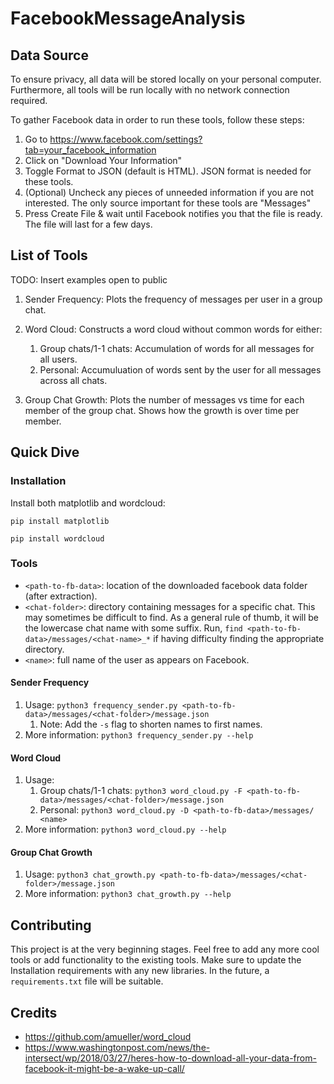 # FacebookMessageAnalysis

## Data Source
To ensure privacy, all data will be stored locally on your personal computer. Furthermore, all tools will be run locally with no network connection required.

To gather Facebook data in order to run these tools, follow these steps:
1. Go to https://www.facebook.com/settings?tab=your_facebook_information
2. Click on "Download Your Information"
3. Toggle Format to JSON (default is HTML). JSON format is needed for these tools.
4. (Optional) Uncheck any pieces of unneeded information if you are not interested. The only source important for these tools are "Messages"
5. Press Create File & wait until Facebook notifies you that the file is ready. The file will last for a few days.

## List of Tools
TODO: Insert examples open to public

1. Sender Frequency: Plots the frequency of messages per user in a group chat.

2. Word Cloud: Constructs a word cloud without common words for either:
    1. Group chats/1-1 chats: Accumulation of words for all messages for all users. 
    2. Personal: Accumuluation of words sent by the user for all messages across all chats.

3. Group Chat Growth: Plots the number of messages vs time for each member
of the group chat. Shows how the growth is over time per member.

## Quick Dive
### Installation
Install both matplotlib and wordcloud:

`pip install matplotlib`

`pip install wordcloud`

### Tools
* `<path-to-fb-data>`: location of the downloaded facebook data folder (after extraction).
* `<chat-folder>`: directory containing messages for a specific chat. This may sometimes be difficult to find. As a general rule of thumb, it will be the lowercase chat name with some suffix. Run, `find <path-to-fb-data>/messages/<chat-name>_*` if having difficulty finding the appropriate directory.
* `<name>`: full name of the user as appears on Facebook.

#### Sender Frequency
1. Usage: `python3 frequency_sender.py <path-to-fb-data>/messages/<chat-folder>/message.json`
    1. Note: Add the `-s` flag to shorten names to first names.
2. More information: `python3 frequency_sender.py --help`

#### Word Cloud
1. Usage:
    1. Group chats/1-1 chats:  `python3 word_cloud.py -F <path-to-fb-data>/messages/<chat-folder>/message.json`
    2. Personal: `python3 word_cloud.py -D <path-to-fb-data>/messages/ <name>`
2. More information: `python3 word_cloud.py --help`

#### Group Chat Growth
1. Usage: `python3 chat_growth.py <path-to-fb-data>/messages/<chat-folder>/message.json`
2. More information: `python3 chat_growth.py --help`

## Contributing
This project is at the very beginning stages. Feel free to add any more cool tools or add functionality to the existing tools.
Make sure to update the Installation requirements with any new libraries. In the future, a `requirements.txt` file will be suitable.

## Credits
* https://github.com/amueller/word_cloud
* https://www.washingtonpost.com/news/the-intersect/wp/2018/03/27/heres-how-to-download-all-your-data-from-facebook-it-might-be-a-wake-up-call/
